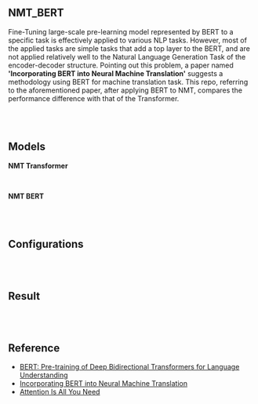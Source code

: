 ## NMT_BERT

Fine-Tuning large-scale pre-learning model represented by BERT to a specific task is effectively applied to various NLP tasks.
However, most of the applied tasks are simple tasks that add a top layer to the BERT, and are not applied relatively well to the Natural Language Generation Task of the encoder-decoder structure. Pointing out this problem, a paper named **'Incorporating BERT into Neural Machine Translation'** suggests a methodology using BERT for machine translation task. This repo, referring to the aforementioned paper, after applying BERT to NMT, compares the performance difference with that of the Transformer.

<br>
<br>

## Models
**NMT Transformer**

<br>

**NMT BERT**


<br>
<br>

## Configurations

<br>
<br>

## Result

<br>
<br>

## Reference
* [BERT: Pre-training of Deep Bidirectional Transformers for Language Understanding](https://arxiv.org/abs/2002.06823)
* [Incorporating BERT into Neural Machine Translation](https://arxiv.org/abs/1810.04805)
* [Attention Is All You Need](https://arxiv.org/abs/1706.03762)
